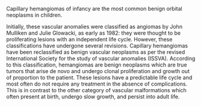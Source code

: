 Capillary hemangiomas of infancy are the most common benign orbital neoplasms in children.

Initially, these vascular anomalies were classified as angiomas by John Mulliken and Julie Glowacki, as early as 1982: they were thought to be proliferating lesions with an independent life cycle. However, these classifications have undergone several revisions. Capillary hemangiomas have been reclassified as benign vascular neoplasms as per the revised International Society for the study of vascular anomalies (ISSVA). According to this classification, hemangiomas are benign neoplasms which are true tumors that arise de novo and undergo clonal proliferation and growth out of proportion to the patient. These lesions have a predictable life cycle and most often do not require any treatment in the absence of complications. This is in contrast to the other category of vascular malformations which often present at birth, undergo slow growth, and persist into adult life.